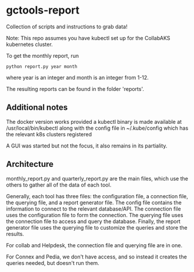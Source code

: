 # gctools-report
Collection of scripts and instructions to grab data!

Note: This repo assumes you have kubectl set up for the CollabAKS kubernetes cluster.

To get the monthly report, run
```
python report.py year month
```
where year is an integer and month is an integer from 1-12.

The resulting reports can be found in the folder 'reports'.


## Additional notes

The docker version works provided a kubectl binary is made available at /usr/local/bin/kubectl  along with the config file in ~/.kube/config which has the relevant k8s clusters registered

A GUI was started but not the focus, it also remains in its partiality. 


## Architecture

monthly_report.py and quarterly_report.py are the main files, which use the others to gather all of the data of each tool. 

Generally, each tool has three files: the configuration file, a connection file, the querying file, and a report generator file. The config file contains the information to connect to the relevant database/API. The connection file uses the configuration file to form the connection. The querying file uses the connection file to access and query the database. Finally, the report generator file uses the querying file to customize the queries and store the results.

For collab and Helpdesk, the connection file and querying file are in one.

For Connex and Pedia, we don't have access, and so instead it creates the queries needed, but doesn't run them.

